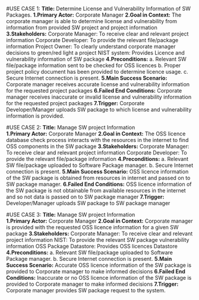 #USE CASE 1:
<b>Title:</b> Determine License and Vulnerability Information of SW Packages.
<b>1.Primary Actor:</b> Corporate Manager
<b>2.Goal in Context:</b> The corporate manager is able to determine license and vulnerability from information from provided SW project and project information 
<b>3.Stakeholders:</b> 
Corporate Manager: To receive clear and relevant project information 
Corporate Developer: To provide the relevant file/package information 
Project Owner: To clearly understand corporate manager decisions to green/red light a project 
NIST system: Provides Licence and vulnerability information of SW package 
<b>4.Preconditions:</b>
a. Relevant SW file/package information sent to be checked for OSS licences 
b. Proper project policy document has been provided to determine licence usage. 
c. Secure Internet connection is present. 
<b>5.Main Success Scenario:</b> Corporate manager receives accurate license and vulnerability information for the requested project packages 
<b>6.Failed End Conditions:</b> Corporate manager receives inaccurate or invalid license and vulnerability information for the requested project packages 
<b>7.Trigger:</b> Corporate Developer/Manager uploads SW package to which license and vulnerability information is provided. 


#USE CASE 2:
<b>Title:</b> Manage SW project Information	 
<b>1.Primary Actor:</b>  Corporate Manager 
<b>2.Goal in Context:</b> The OSS licence database check process interacts with the resources in the internet to find OSS components in the SW package
<b>3.Stakeholders:</b> 
Corporate Manager: To receive clear and relevant project information 
Corporate Developer: To provide the relevant file/package information 
<b>4.Preconditions:</b> 
a. Relevant SW file/package uploaded to Software Package manager. 
b. Secure Internet connection is present. 
<b>5.Main Success Scenario:</b> OSS licence information of the SW package is obtained from resources in internet and passed on to SW package manager. 
<b>6.Failed End Conditions:</b> OSS licence information of the SW package is not obtainable from available resources in the internet and so not data is passed on to SW package manager
<b>7.Trigger:</b>  Developer/Manager uploads SW package to SW package manager



#USE CASE 3:
<b>Title:</b> Manage SW project Information	 
<b>1.Primary Actor:</b>  Corporate Manager
<b>2.Goal in Context:</b> Corporate manager is provided with the requested OSS licence information for a given SW package
<b>3.Stakeholders:</b> 
Corporate Manager: To receive clear and relevant project information 
NIST: To provide the relevant SW package vulnerability information 
OSS Package Datastore: Provides OSS licences Datastore
<b>4.Preconditions:</b> 
a. Relevant SW file/package uploaded to Software Package manager. 
b. Secure Internet connection is present. 
<b>5.Main Success Scenario:</b> Accurate OSS licence information of the SW package is provided to Corporate manager to make informed decisions
<b>6.Failed End Conditions:</b> Inaccurate or no OSS licence information of the SW package is provided to Corporate manager to make informed decisions
<b>7.Trigger:</b>  Corporate manager provides SW package request to the system.

